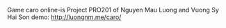 Game caro online-is Project PRO201 of Nguyen Mau Luong and Vuong Sy Hai Son
demo: http://luongnm.me/caro/
